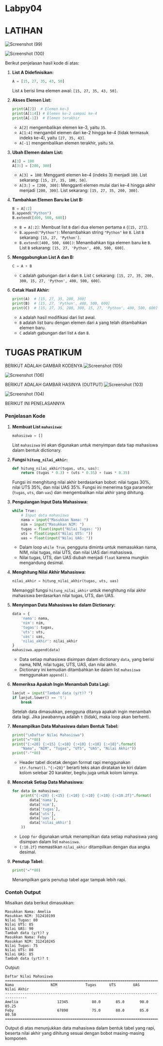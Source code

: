 # Labpy04

# LATIHAN
![Screenshot (99)](https://github.com/user-attachments/assets/d19394ae-ba21-40f2-9cd5-aacafef76f6d)

![Screenshot (100)](https://github.com/user-attachments/assets/3ab3c558-f545-4a19-9d7f-ad053855686b)


Berikut penjelasan hasil kode di atas:

1. **List A Didefinisikan:**
   ```python
   A = [15, 27, 35, 43, 50]
   ```
   List `A` berisi lima elemen awal: `[15, 27, 35, 43, 50]`.

2. **Akses Elemen List:**
   ```python
   print(A[2])  # Elemen ke-3
   print(A[1:4]) # Elemen ke-2 sampai ke-4
   print(A[-1])  # Elemen terakhir
   ```
   - `A[2]` mengembalikan elemen ke-3, yaitu `35`.
   - `A[1:4]` mengambil elemen dari ke-2 hingga ke-4 (tidak termasuk indeks ke-4), yaitu `[27, 35, 43]`.
   - `A[-1]` mengembalikan elemen terakhir, yaitu `50`.

3. **Ubah Elemen dalam List:**
   ```python
   A[3] = 100
   A[3:] = [200, 300]
   ```
   - `A[3] = 100`: Mengganti elemen ke-4 (indeks 3) menjadi `100`. List sekarang: `[15, 27, 35, 100, 50]`.
   - `A[3:] = [200, 300]`: Mengganti elemen mulai dari ke-4 hingga akhir menjadi `[200, 300]`. List sekarang: `[15, 27, 35, 200, 300]`.

4. **Tambahkan Elemen Baru ke List B:**
   ```python
   B = A[:2]
   B.append("Python")
   B.extend([400, 500, 600])
   ```
   - `B = A[:2]`: Membuat list `B` dari dua elemen pertama `A` (`[15, 27]`).
   - `B.append("Python")`: Menambahkan string `"Python"` ke `B`. List `B` sekarang: `[15, 27, 'Python']`.
   - `B.extend([400, 500, 600])`: Menambahkan tiga elemen baru ke `B`. List `B` sekarang: `[15, 27, 'Python', 400, 500, 600]`.

5. **Menggabungkan List A dan B:**
   ```python
   C = A + B
   ```
   - `C` adalah gabungan dari `A` dan `B`. List `C` sekarang: `[15, 27, 35, 200, 300, 15, 27, 'Python', 400, 500, 600]`.

6. **Cetak Hasil Akhir:**
   ```python
   print(A)  # [15, 27, 35, 200, 300]
   print(B)  # [15, 27, 'Python', 400, 500, 600]
   print(C)  # [15, 27, 35, 200, 300, 15, 27, 'Python', 400, 500, 600]
   ```
   - `A` adalah hasil modifikasi dari list awal.
   - `B` adalah list baru dengan elemen dari `A` yang telah ditambahkan elemen baru.
   - `C` adalah gabungan dari list `A` dan `B`.


# TUGAS PRATIKUM

BERIKUT ADALAH GAMBAR KODENYA
![Screenshot (105)](https://github.com/user-attachments/assets/31ac7d7d-d631-40c6-92cb-43909f5e3d17)

![Screenshot (106)](https://github.com/user-attachments/assets/e07fdaf8-0b57-4072-89f3-096f47ade42b)

BERIKUT ADALAH GAMBAR HASINYA (OUTPUT)
![Screenshot (103)](https://github.com/user-attachments/assets/2e7ac7d9-3fcc-4c3a-bb21-91f4828c673d)

![Screenshot (104)](https://github.com/user-attachments/assets/dcd749a5-c168-4013-a892-328897a74406)

BERIKUT INI PENELASANNYA

### Penjelasan Kode

1. **Membuat List `mahasiswa`:**
   ```python
   mahasiswa = []
   ```
   List `mahasiswa` ini akan digunakan untuk menyimpan data tiap mahasiswa dalam bentuk dictionary.

2. **Fungsi `hitung_nilai_akhir`:**
   ```python
   def hitung_nilai_akhir(tugas, uts, uas):
       return (tugas * 0.3) + (uts * 0.35) + (uas * 0.35)
   ```
   Fungsi ini menghitung nilai akhir berdasarkan bobot: nilai tugas 30%, nilai UTS 35%, dan nilai UAS 35%. Fungsi ini menerima tiga parameter (`tugas`, `uts`, dan `uas`) dan mengembalikan nilai akhir yang dihitung.

3. **Pengulangan Input Data Mahasiswa:**
   ```python
   while True:
       # Input data mahasiswa
       nama = input("Masukkan Nama: ")
       nim = input("Masukkan NIM: ")
       tugas = float(input("Nilai Tugas: "))
       uts = float(input("Nilai UTS: "))
       uas = float(input("Nilai UAS: "))
   ```
   - Dalam loop `while True`, pengguna diminta untuk memasukkan nama, NIM, nilai tugas, nilai UTS, dan nilai UAS dari mahasiswa. 
   - Nilai tugas, UTS, dan UAS diubah menjadi `float` karena mungkin mengandung desimal.

4. **Menghitung Nilai Akhir Mahasiswa:**
   ```python
   nilai_akhir = hitung_nilai_akhir(tugas, uts, uas)
   ```
   Memanggil fungsi `hitung_nilai_akhir` untuk menghitung nilai akhir mahasiswa berdasarkan nilai tugas, UTS, dan UAS.

5. **Menyimpan Data Mahasiswa ke dalam Dictionary:**
   ```python
   data = {
       'nama': nama,
       'nim': nim,
       'tugas': tugas,
       'uts': uts,
       'uas': uas,
       'nilai_akhir': nilai_akhir
   }
   mahasiswa.append(data)
   ```
   - Data setiap mahasiswa disimpan dalam dictionary `data`, yang berisi nama, NIM, nilai tugas, UTS, UAS, dan nilai akhir.
   - Dictionary ini kemudian ditambahkan ke dalam list `mahasiswa` menggunakan `append()`.

6. **Memeriksa Apakah Ingin Menambah Data Lagi:**
   ```python
   lanjut = input("Tambah data (y/t)? ")
   if lanjut.lower() == 't':
       break
   ```
   Setelah data dimasukkan, pengguna ditanya apakah ingin menambah data lagi. Jika jawabannya adalah `t` (tidak), maka loop akan berhenti.

7. **Menampilkan Data Mahasiswa dalam Bentuk Tabel:**
   ```python
   print("\nDaftar Nilai Mahasiswa")
   print("="*80)
   print("{:<20} {:<15} {:<10} {:<10} {:<10} {:<10}".format(
       "Nama", "NIM", "Tugas", "UTS", "UAS", "Nilai Akhir"))
   print("-"*80)
   ```
   - Header tabel dicetak dengan format rapi menggunakan `str.format()`. `"{:<20}"` berarti teks akan diratakan ke kiri dalam kolom selebar 20 karakter, begitu juga untuk kolom lainnya.

8. **Mencetak Setiap Data Mahasiswa:**
   ```python
   for data in mahasiswa:
       print("{:<20} {:<15} {:<10} {:<10} {:<10} {:<10.2f}".format(
           data['nama'],
           data['nim'],
           data['tugas'],
           data['uts'],
           data['uas'],
           data['nilai_akhir']
       ))
   ```
   - Loop `for` digunakan untuk menampilkan data setiap mahasiswa yang disimpan dalam list `mahasiswa`.
   - `{:10.2f}` memastikan `nilai_akhir` ditampilkan dengan dua angka desimal.

9. **Penutup Tabel:**
   ```python
   print("="*80)
   ```
   Menampilkan garis penutup tabel agar tampak lebih rapi.

### Contoh Output
Misalkan data berikut dimasukkan:
```
Masukkan Nama: Amelia
Masukkan NIM: 312410199
Nilai Tugas: 80
Nilai UTS: 85
Nilai UAS: 90
Tambah data (y/t)? y
Masukkan Nama: Feby 
Masukkan NIM: 312410245
Nilai Tugas: 75
Nilai UTS: 80
Nilai UAS: 85
Tambah data (y/t)? t
```

Output:
```
Daftar Nilai Mahasiswa
================================================================================
Nama                 NIM             Tugas      UTS        UAS        Nilai Akhir
--------------------------------------------------------------------------------
Amelia                  12345           80.0       85.0       90.0       85.25     
Feby                    67890           75.0       80.0       85.0       80.50     
================================================================================
```

Output di atas menunjukkan data mahasiswa dalam bentuk tabel yang rapi, beserta nilai akhir yang dihitung sesuai dengan bobot masing-masing komponen.



